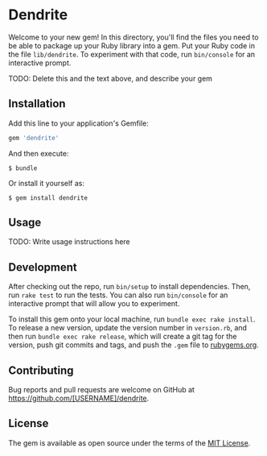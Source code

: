 # Dendrite

Welcome to your new gem! In this directory, you'll find the files you need to be able to package up your Ruby library into a gem. Put your Ruby code in the file `lib/dendrite`. To experiment with that code, run `bin/console` for an interactive prompt.

TODO: Delete this and the text above, and describe your gem

## Installation

Add this line to your application's Gemfile:

```ruby
gem 'dendrite'
```

And then execute:

    $ bundle

Or install it yourself as:

    $ gem install dendrite

## Usage

TODO: Write usage instructions here

## Development

After checking out the repo, run `bin/setup` to install dependencies. Then, run `rake test` to run the tests. You can also run `bin/console` for an interactive prompt that will allow you to experiment.

To install this gem onto your local machine, run `bundle exec rake install`. To release a new version, update the version number in `version.rb`, and then run `bundle exec rake release`, which will create a git tag for the version, push git commits and tags, and push the `.gem` file to [rubygems.org](https://rubygems.org).

## Contributing

Bug reports and pull requests are welcome on GitHub at https://github.com/[USERNAME]/dendrite.


## License

The gem is available as open source under the terms of the [MIT License](http://opensource.org/licenses/MIT).

